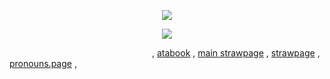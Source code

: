 <p align="center">
<img src="https://i.redd.it/hox3vhai9pqe1.gif">
</p>

<p align="center">
  <img src="https://64.media.tumblr.com/7753ceae4da6566509ce59ad0e3e683a/27fb99c293a0a832-9b/s1280x1920/ef332137c81edbe4caab3a2d1505c7e019399d7f.pnj">
</p>


                   , [atabook](https://time-twins.atabook.org/)   , [main strawpage](https://faith-ghost.straw.page/) , [strawpage](https://timetwins.straw.page/) , [pronouns.page](https://en.pronouns.page/@timetwinking)
                   , 

